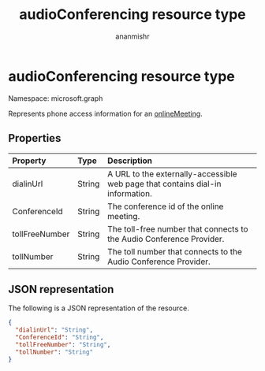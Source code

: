 ﻿---
title: "audioConferencing resource type"
description: "Represents phone access information for an online meeting."
author: "ananmishr"
localization_priority: Normal
ms.prod: "cloud-communications"
doc_type: resourcePageType
---

# audioConferencing resource type

Namespace: microsoft.graph

Represents phone access information for an [onlineMeeting](onlinemeeting.md).

## Properties

| Property       | Type   | Description                                                                    |
| :------------- | :----- | :----------------------------------------------------------------------------- |
| dialinUrl      | String | A URL to the externally-accessible web page that contains dial-in information. |
| ConferenceId   | String | The conference id of the online meeting.                                       |
| tollFreeNumber | String | The toll-free number that connects to the Audio Conference Provider.           |
| tollNumber     | String | The toll number that connects to the Audio Conference Provider.                |

## JSON representation

The following is a JSON representation of the resource.

<!-- {
  "blockType": "resource",
  "optionalProperties": [

  ],
  "@odata.type": "microsoft.graph.audioConferencing"
}-->

```json
{
  "dialinUrl": "String",
  "ConferenceId": "String",
  "tollFreeNumber": "String",
  "tollNumber": "String"
}
```

<!-- uuid: 8fcb5dbc-d5aa-4681-8e31-b001d5168d79
2015-10-25 14:57:30 UTC -->

<!--
{
  "type": "#page.annotation",
  "description": "audioConferencing resource",
  "keywords": "",
  "section": "documentation",
  "tocPath": "",
  "suppressions": []
}
-->
